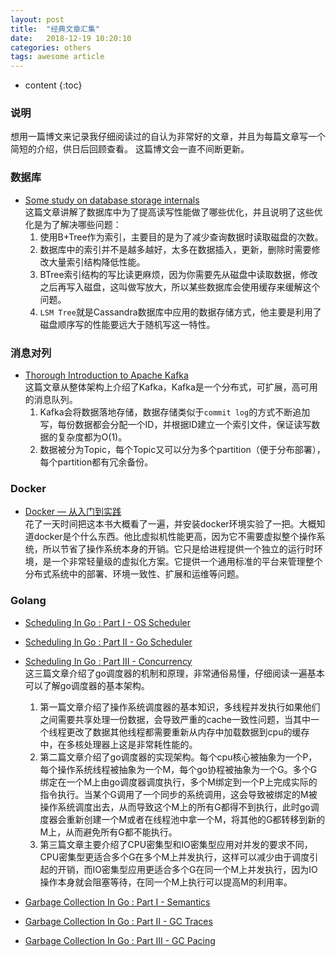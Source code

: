 ```yaml
---
layout: post
title:  "经典文章汇集"
date:   2018-12-19 10:20:10
categories: others
tags: awesome article
---
```


* content
{:toc}

### 说明

想用一篇博文来记录我仔细阅读过的自认为非常好的文章，并且为每篇文章写一个简短的介绍，供日后回顾查看。
这篇博文会一直不间断更新。

### 数据库

* [Some study on database storage internals](https://medium.com/@kousiknath/data-structures-database-storage-internals-1f5ed3619d43)   
这篇文章讲解了数据库中为了提高读写性能做了哪些优化，并且说明了这些优化是为了解决哪些问题：   
    1. 使用B+Tree作为索引，主要目的是为了减少查询数据时读取磁盘的次数。
    2. 数据库中的索引并不是越多越好，太多在数据插入，更新，删除时需要修改大量索引结构降低性能。
    3. BTree索引结构的写比读更麻烦，因为你需要先从磁盘中读取数据，修改之后再写入磁盘，这叫做写放大，所以某些数据库会使用缓存来缓解这个问题。
    4. `LSM Tree`就是Cassandra数据库中应用的数据存储方式，他主要是利用了磁盘顺序写的性能要远大于随机写这一特性。


### 消息对列

* [Thorough Introduction to Apache Kafka](https://hackernoon.com/thorough-introduction-to-apache-kafka-6fbf2989bbc1)   
这篇文章从整体架构上介绍了Kafka，Kafka是一个分布式，可扩展，高可用的消息队列。   
    1. Kafka会将数据落地存储，数据存储类似于`commit log`的方式不断追加写，每份数据都会分配一个ID，并根据ID建立一个索引文件，保证读写数据的复杂度都为O(1)。
    2. 数据被分为Topic，每个Topic又可以分为多个partition（便于分布部署），每个partition都有冗余备份。


### Docker

* [Docker — 从入门到实践](https://legacy.gitbook.com/book/yeasy/docker_practice/details)   
花了一天时间把这本书大概看了一遍，并安装docker环境实验了一把。大概知道docker是个什么东西。他比虚拟机性能更高，因为它不需要虚拟整个操作系统，所以节省了操作系统本身的开销。它只是给进程提供一个独立的运行时环境，是一个非常轻量级的虚拟化方案。它提供一个通用标准的平台来管理整个分布式系统中的部署、环境一致性、扩展和运维等问题。

### Golang

* [Scheduling In Go : Part I - OS Scheduler](https://www.ardanlabs.com/blog/2018/08/scheduling-in-go-part1.html)
* [Scheduling In Go : Part II - Go Scheduler](https://www.ardanlabs.com/blog/2018/08/scheduling-in-go-part2.html)
* [Scheduling In Go : Part III - Concurrency](https://www.ardanlabs.com/blog/2018/12/scheduling-in-go-part3.html)  
这三篇文章介绍了go调度器的机制和原理，非常通俗易懂，仔细阅读一遍基本可以了解go调度器的基本架构。
    1. 第一篇文章介绍了操作系统调度器的基本知识，多线程并发执行如果他们之间需要共享处理一份数据，会导致严重的cache一致性问题，当其中一个线程更改了数据其他线程都需要重新从内存中加载数据到cpu的缓存中，在多核处理器上这是非常耗性能的。
    2. 第二篇文章介绍了go调度器的实现架构。每个cpu核心被抽象为一个P，每个操作系统线程被抽象为一个M，每个go协程被抽象为一个G。多个G绑定在一个M上由go调度器调度执行，多个M绑定到一个P上完成实际的指令执行。当某个G调用了一个同步的系统调用，这会导致被绑定的M被操作系统调度出去，从而导致这个M上的所有G都得不到执行，此时go调度器会重新创建一个M或者在线程池中拿一个M，将其他的G都转移到新的M上，从而避免所有G都不能执行。
    3. 第三篇文章主要介绍了CPU密集型和IO密集型应用对并发的要求不同，CPU密集型更适合多个G在多个M上并发执行，这样可以减少由于调度引起的开销，而IO密集型应用更适合多个G在同一个M上并发执行，因为IO操作本身就会阻塞等待，在同一个M上执行可以提高M的利用率。

* [Garbage Collection In Go : Part I - Semantics](https://www.ardanlabs.com/blog/2018/12/garbage-collection-in-go-part1-semantics.html)
* [Garbage Collection In Go : Part II - GC Traces](https://www.ardanlabs.com/blog/2019/05/garbage-collection-in-go-part2-gctraces.html)
* [Garbage Collection In Go : Part III - GC Pacing](https://www.ardanlabs.com/blog/2019/07/garbage-collection-in-go-part3-gcpacing.html)  

